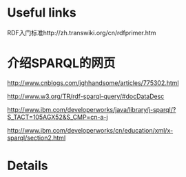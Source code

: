 # Useful links #

RDF入门标准http://zh.transwiki.org/cn/rdfprimer.htm

# 介绍SPARQL的网页 #

http://www.cnblogs.com/jghhandsome/articles/775302.html

http://www.w3.org/TR/rdf-sparql-query/#docDataDesc

http://www.ibm.com/developerworks/java/library/j-sparql/?S_TACT=105AGX52&S_CMP=cn-a-j

http://www.ibm.com/developerworks/cn/education/xml/x-sparql/section2.html

# Details #